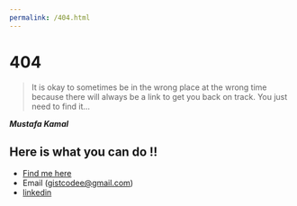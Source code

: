 ```yaml
---
permalink: /404.html
---
```


# 404
> It is okay to sometimes be in the wrong place at the wrong time because there will always be a link to get you back on track. You just need to find it...

***Mustafa Kamal***

## Here is what you can do !!

- [Find me here](https://mustafakamal-fe.github.io/mustafa) 
- Email (gistcodee@gmail.com)
- [linkedin](https://www.linkedin.com/in/mustafa-kamal-364a21163/)

